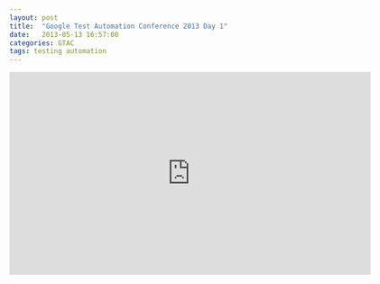 ```yaml
---
layout: post
title:  "Google Test Automation Conference 2013 Day 1"
date:   2013-05-13 16:57:00
categories: GTAC
tags: testing automation
---
```


<iframe width="640" height="360" src="http://www.youtube.com/embed/yx6ErjPYDeY" frameborder="0"></iframe>